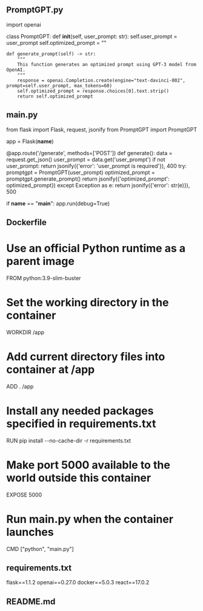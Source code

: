 ## PromptGPT.py
import openai

class PromptGPT:
    def __init__(self, user_prompt: str):
        self.user_prompt = user_prompt
        self.optimized_prompt = ""

    def generate_prompt(self) -> str:
        """
        This function generates an optimized prompt using GPT-3 model from OpenAI.
        """
        response = openai.Completion.create(engine="text-davinci-002", prompt=self.user_prompt, max_tokens=60)
        self.optimized_prompt = response.choices[0].text.strip()
        return self.optimized_prompt

## main.py
from flask import Flask, request, jsonify
from PromptGPT import PromptGPT

app = Flask(__name__)

@app.route('/generate', methods=['POST'])
def generate():
    data = request.get_json()
    user_prompt = data.get('user_prompt')
    if not user_prompt:
        return jsonify({'error': 'user_prompt is required'}), 400
    try:
        promptgpt = PromptGPT(user_prompt)
        optimized_prompt = promptgpt.generate_prompt()
        return jsonify({'optimized_prompt': optimized_prompt})
    except Exception as e:
        return jsonify({'error': str(e)}), 500

if __name__ == "__main__":
    app.run(debug=True)

## Dockerfile
# Use an official Python runtime as a parent image
FROM python:3.9-slim-buster

# Set the working directory in the container
WORKDIR /app

# Add current directory files into container at /app
ADD . /app

# Install any needed packages specified in requirements.txt
RUN pip install --no-cache-dir -r requirements.txt

# Make port 5000 available to the world outside this container
EXPOSE 5000

# Run main.py when the container launches
CMD ["python", "main.py"]

## requirements.txt
flask==1.1.2
openai==0.27.0
docker==5.0.3
react==17.0.2

## README.md
